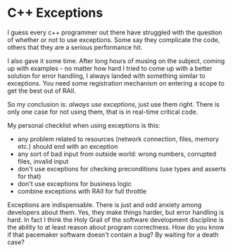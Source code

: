 
# C++ Exceptions

  I guess every c++ programmer out there have struggled with the question of
  whether or not to use exceptions. Some say they complicate the code, others that
  they are a serious performance hit.

  I also gave it some time. After long hours of musing on the subject, coming up
  with examples - no matter how hard I tried to come up with a better solution for
  error handling, I always landed with something similar to exceptions.
  You need some registration mechanism on entering a scope to get the best out of RAII.

  So my conclusion is: *always use exceptions*, just use them right. 
  There is only one case for not using them, that is in real-time critical code.

  My personal checklist when using exceptions is this:
  
  * any problem related to resources (network connection, files, memory etc.) should end with an exception
  * any sort of bad input from outside world: wrong numbers, corrupted files, invalid input
  * don't use exceptions for checking preconditions (use types and asserts for that)
  * don't use exceptions for business logic
  * combine exceptions with RAII for full throttle

<!--first character is non-space to avoid markdown bug of not closing list-->

  Exceptions are indispensable. There is just and odd anxiety among developers about them.
  Yes, they make things harder, but error handling is hard. In fact I think the Holy Grail of 
  the software development discipline is the ability to at least reason about program correctness.
  How do you know if that pacemaker software doesn't contain a bug? By waiting for a death case?


